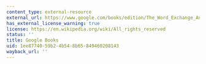 ```yaml
---
content_type: external-resource
external_url: https://www.google.com/books/edition/The_Word_Exchange_Anglo_Saxon_Poems_in_T/qEWVeKy3vtMC?hl=en&gbpv=1
has_external_license_warning: true
license: https://en.wikipedia.org/wiki/All_rights_reserved
status: ''
title: Google Books
uid: 1ee87740-59b2-4b54-8b65-849460208143
wayback_url: ''
---
```


